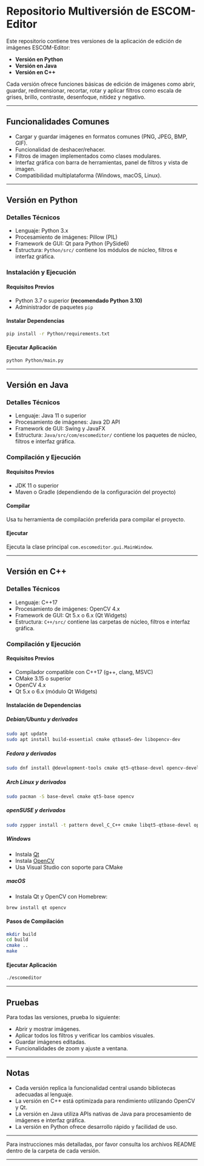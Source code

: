 # Repositorio Multiversión de ESCOM-Editor

Este repositorio contiene tres versiones de la aplicación de edición de imágenes ESCOM-Editor:

* **Versión en Python**
* **Versión en Java**
* **Versión en C++**

Cada versión ofrece funciones básicas de edición de imágenes como abrir, guardar, redimensionar, recortar, rotar y aplicar filtros como escala de grises, brillo, contraste, desenfoque, nitidez y negativo.

---

## Funcionalidades Comunes

* Cargar y guardar imágenes en formatos comunes (PNG, JPEG, BMP, GIF).
* Funcionalidad de deshacer/rehacer.
* Filtros de imagen implementados como clases modulares.
* Interfaz gráfica con barra de herramientas, panel de filtros y vista de imagen.
* Compatibilidad multiplataforma (Windows, macOS, Linux).

---

## Versión en Python

### Detalles Técnicos

* Lenguaje: Python 3.x
* Procesamiento de imágenes: Pillow (PIL)
* Framework de GUI: Qt para Python (PySide6)
* Estructura: `Python/src/` contiene los módulos de núcleo, filtros e interfaz gráfica.

### Instalación y Ejecución

#### Requisitos Previos

* Python 3.7 o superior **(recomendado Python 3.10)**
* Administrador de paquetes `pip`

#### Instalar Dependencias

```bash
pip install -r Python/requirements.txt
```

#### Ejecutar Aplicación

```bash
python Python/main.py
```

---

## Versión en Java

### Detalles Técnicos

* Lenguaje: Java 11 o superior
* Procesamiento de imágenes: Java 2D API
* Framework de GUI: Swing y JavaFX
* Estructura: `Java/src/com/escomeditor/` contiene los paquetes de núcleo, filtros e interfaz gráfica.

### Compilación y Ejecución

#### Requisitos Previos

* JDK 11 o superior
* Maven o Gradle (dependiendo de la configuración del proyecto)

#### Compilar

Usa tu herramienta de compilación preferida para compilar el proyecto.

#### Ejecutar

Ejecuta la clase principal `com.escomeditor.gui.MainWindow`.

---

## Versión en C++

### Detalles Técnicos

* Lenguaje: C++17
* Procesamiento de imágenes: OpenCV 4.x
* Framework de GUI: Qt 5.x o 6.x (Qt Widgets)
* Estructura: `C++/src/` contiene las carpetas de núcleo, filtros e interfaz gráfica.

### Compilación y Ejecución

#### Requisitos Previos

* Compilador compatible con C++17 (g++, clang, MSVC)
* CMake 3.15 o superior
* OpenCV 4.x
* Qt 5.x o 6.x (módulo Qt Widgets)

#### Instalación de Dependencias

##### Debian/Ubuntu y derivados

```bash
sudo apt update
sudo apt install build-essential cmake qtbase5-dev libopencv-dev
```

##### Fedora y derivados

```bash
sudo dnf install @development-tools cmake qt5-qtbase-devel opencv-devel
```

##### Arch Linux y derivados

```bash
sudo pacman -S base-devel cmake qt5-base opencv
```

##### openSUSE y derivados

```bash
sudo zypper install -t pattern devel_C_C++ cmake libqt5-qtbase-devel opencv-devel
```

##### Windows

* Instala [Qt](https://www.qt.io/download)
* Instala [OpenCV](https://opencv.org/releases/)
* Usa Visual Studio con soporte para CMake

##### macOS

* Instala Qt y OpenCV con Homebrew:

```bash
brew install qt opencv
```

#### Pasos de Compilación

```bash
mkdir build
cd build
cmake ..
make
```

#### Ejecutar Aplicación

```bash
./escomeditor
```

---

## Pruebas

Para todas las versiones, prueba lo siguiente:

* Abrir y mostrar imágenes.
* Aplicar todos los filtros y verificar los cambios visuales.
* Guardar imágenes editadas.
* Funcionalidades de zoom y ajuste a ventana.

---

## Notas

* Cada versión replica la funcionalidad central usando bibliotecas adecuadas al lenguaje.
* La versión en C++ está optimizada para rendimiento utilizando OpenCV y Qt.
* La versión en Java utiliza APIs nativas de Java para procesamiento de imágenes e interfaz gráfica.
* La versión en Python ofrece desarrollo rápido y facilidad de uso.

---

Para instrucciones más detalladas, por favor consulta los archivos README dentro de la carpeta de cada versión.

---

